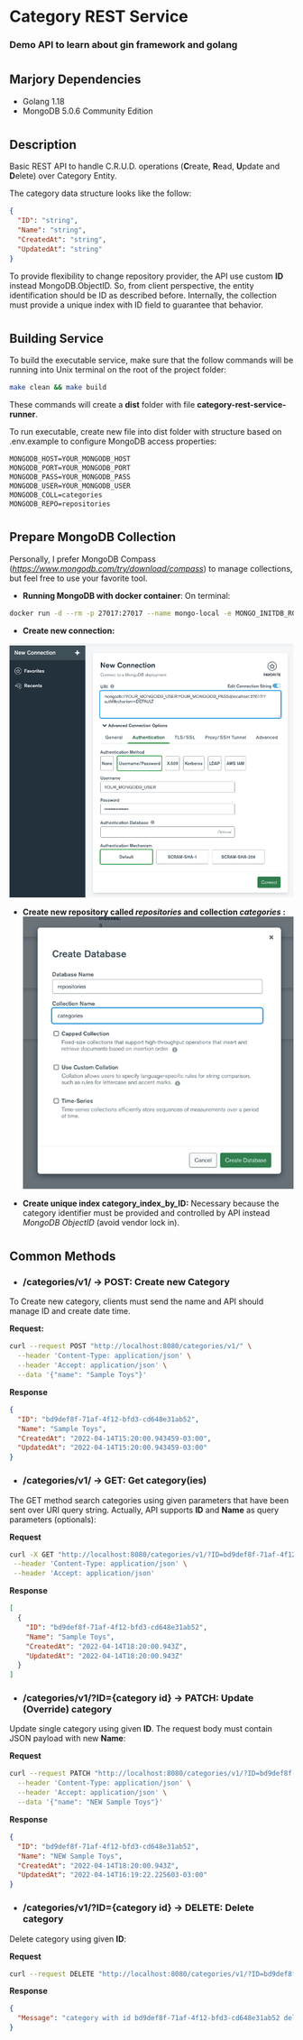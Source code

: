 # Category REST Service

### Demo API to learn about gin framework and golang

#

## Marjory Dependencies

- Golang 1.18
- MongoDB 5.0.6 Community Edition

#

## Description

Basic REST API to handle C.R.U.D. operations (**C**reate, **R**ead, **U**pdate and **D**elete) over Category Entity.

The category data structure looks like the follow:

```json
{
  "ID": "string",
  "Name": "string",
  "CreatedAt": "string",
  "UpdatedAt": "string"
}
```

To provide flexibility to change repository provider, the API use custom **ID** instead MongoDB.ObjectID. So, from client perspective, the entity identification should be ID as described before. Internally, the collection must provide a unique index with ID field to guarantee that behavior.

#

## Building Service

To build the executable service, make sure that the follow commands will be running into Unix terminal on the root of the project folder:

```bash
make clean && make build
```

These commands will create a **dist** folder with file **category-rest-service-runner**.

To run executable, create new file into dist folder with structure based on .env.example to configure MongoDB access properties:

```properties
MONGODB_HOST=YOUR_MONGODB_HOST
MONGODB_PORT=YOUR_MONGODB_PORT
MONGODB_PASS=YOUR_MONGODB_PASS
MONGODB_USER=YOUR_MONGODB_USER
MONGODB_COLL=categories
MONGODB_REPO=repositories
```

#

## Prepare MongoDB Collection

Personally, I prefer MongoDB Compass (*https://www.mongodb.com/try/download/compass*) to manage collections, but feel free to use your favorite tool.

- **Running MongoDB with docker container**:
  On terminal:

```bash
docker run -d --rm -p 27017:27017 --name mongo-local -e MONGO_INITDB_ROOT_USERNAME=YOUR_MONGODB_USER -e MONGO_INITDB_ROOT_PASSWORD=YOUR_MONGODB_PASS mongo:latest
```

- **Create new connection:**

![Alt text](./images/create_connection.png?raw=true "Create DB Connection")

- **Create new repository called _repositories_ and collection _categories_ :**
  ![Alt text](./images/create_repository_and_collection.png?raw=true "Create repository and collection")

- **Create unique index category_index_by_ID:**
  Necessary because the category identifier must be provided and controlled by API instead _MongoDB ObjectID_ (avoid vendor lock in).

#

## Common Methods

- ### **/categories/v1/ -> POST:** Create new Category

To Create new category, clients must send the name and API should manage ID and create date time.

**Request:**

```bash
curl --request POST "http://localhost:8080/categories/v1/" \
  --header 'Content-Type: application/json' \
  --header 'Accept: application/json' \
  --data '{"name": "Sample Toys"}'
```

**Response**

```json
{
  "ID": "bd9def8f-71af-4f12-bfd3-cd648e31ab52",
  "Name": "Sample Toys",
  "CreatedAt": "2022-04-14T15:20:00.943459-03:00",
  "UpdatedAt": "2022-04-14T15:20:00.943459-03:00"
}
```

- ### **/categories/v1/ -> GET:** Get category(ies)

The GET method search categories using given parameters that have been sent over URI query string. Actually, API supports **ID** and **Name** as query parameters (optionals):

**Request**

```bash
curl -X GET "http://localhost:8080/categories/v1/?ID=bd9def8f-71af-4f12-bfd3-cd648e31ab52" \
 --header 'Content-Type: application/json' \
 --header 'Accept: application/json'
```

**Response**

```json
[
  {
    "ID": "bd9def8f-71af-4f12-bfd3-cd648e31ab52",
    "Name": "Sample Toys",
    "CreatedAt": "2022-04-14T18:20:00.943Z",
    "UpdatedAt": "2022-04-14T18:20:00.943Z"
  }
]
```

- ### **/categories/v1/?ID={category id} -> PATCH:** Update (Override) category

Update single category using given **ID**. The request body must contain JSON payload with new **Name**:

**Request**

```bash
curl --request PATCH "http://localhost:8080/categories/v1/?ID=bd9def8f-71af-4f12-bfd3-cd648e31ab52" \
  --header 'Content-Type: application/json' \
  --header 'Accept: application/json' \
  --data '{"name": "NEW Sample Toys"}'
```

**Response**

```json
{
  "ID": "bd9def8f-71af-4f12-bfd3-cd648e31ab52",
  "Name": "NEW Sample Toys",
  "CreatedAt": "2022-04-14T18:20:00.943Z",
  "UpdatedAt": "2022-04-14T16:19:22.225603-03:00"
}
```

- ### **/categories/v1/?ID={category id} -> DELETE:** Delete category

Delete category using given **ID**:

**Request**

```bash
curl --request DELETE "http://localhost:8080/categories/v1/?ID=bd9def8f-71af-4f12-bfd3-cd648e31ab52"
```

**Response**

```json
{
  "Message": "category with id bd9def8f-71af-4f12-bfd3-cd648e31ab52 deleted"
}
```
